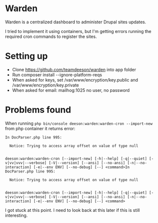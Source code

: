 Warden
=======

Warden is a centralized dashboard to administer Drupal sites updates.

I tried to implement it using containers, but I'm getting errors running the required cron commands to register the sites.

# Setting up

- Clone https://github.com/teamdeeson/warden into app folder
- Run composer install --ignore-platform-reqs
- When asked for keys, set /var/www/encryption/key.public and /var/www/encryption/key.private
- When asked for email: mailhog:1025 no user, no password

# Problems found

When running `php bin/console deeson:warden:warden-cron --import-new` from php container it returns error:

```
In DocParser.php line 995:

  Notice: Trying to access array offset on value of type null


deeson:warden:warden-cron [--import-new] [-h|--help] [-q|--quiet] [-v|vv|vvv|--verbose] [-V|--version] [--ansi] [--no-ansi] [-n|--no-interaction] [-e|--env ENV] [--no-debug] [--] <command>In DocParser.php line 995:

  Notice: Trying to access array offset on value of type null


deeson:warden:warden-cron [--import-new] [-h|--help] [-q|--quiet] [-v|vv|vvv|--verbose] [-V|--version] [--ansi] [--no-ansi] [-n|--no-interaction] [-e|--env ENV] [--no-debug] [--] <command>
```

I got stuck at this point. I need to look back at this later if this is still interesting.